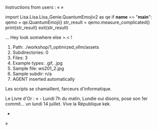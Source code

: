 Instructions from users : «
 »

import Lisa.Lisa.Lisa_Genie.QuantumEmojiv2 as qe
if __name__ == "__main__":
  qemo = qe.QuantumEmoji()
  str_result = qemo.measure_complicated()
  print(str_result)
  exit(str_result)

... Hey look somwhere else >.< !

1. Path: ./workshop/1_optimized_vllm/assets
2. Subdirectories: 0
3. Files: 3
4. Example types: .gif, .jpg
5. Sample file: ws201_2.jpg
6. Sample subdir: n/a
7. AGENT inserted automatically

Les scripts se chamaillent, farceurs d'informatique.


Le Livre d'Or : « - Lundi 7h du matin, Lundie oui disons, pose son 1er commit... un lundi 14 juillet. Vive la République kek.
- <you agent message> 
»
